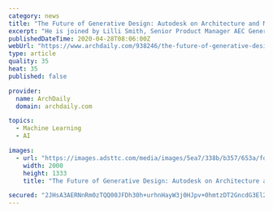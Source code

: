 ```yaml
---
category: news
title: "The Future of Generative Design: Autodesk on Architecture and Machine Learning"
excerpt: "He is joined by Lilli Smith, Senior Product Manager AEC Generative Design, who brings more than 20 years of history and insight into software and product design. Autodesk has helped leverage generative design within the manufacturing industry;"
publishedDateTime: 2020-04-28T08:06:00Z
webUrl: "https://www.archdaily.com/938246/the-future-of-generative-design-autodesk-on-architecture-and-machine-learning"
type: article
quality: 35
heat: 35
published: false

provider:
  name: ArchDaily
  domain: archdaily.com

topics:
  - Machine Learning
  - AI

images:
  - url: "https://images.adsttc.com/media/images/5ea7/338b/b357/653a/fd00/01f8/large_jpg/Tim_Griffith.jpg?1588015999"
    width: 2000
    height: 1333
    title: "The Future of Generative Design: Autodesk on Architecture and Machine Learning"

secured: "2JHsA3AERNnRm0zTQQ00JFDh30h+urhnHayW3j0HJpv+0hmtzDT2GncdG3El22AuO/yljiWSAVzyFsMPeUuhJ5ukXZGIyeBrXOsgkJI5+imRLNAq9cqiZ+4buuOinHLFi9wxBCMvQqm3qx/V2fP3RoWbVSDw7rrX7Ldzh37DI8jZjrNJiMMosOGYtaVLIr8a+XSy/mjUy6jTgxmiRHlRDkpAnsVQ/oKnr2WH1uDLREIKlO6Ib1PePsz+pbc63LcuovQRm6mEe/Gh7PljT1UcCLaMffud8wEjqYIvkbQZWFE3tjhGswlEfL3WeVykIe6e;7yuhHM32XBjKJopxpPo9AA=="
---
```


